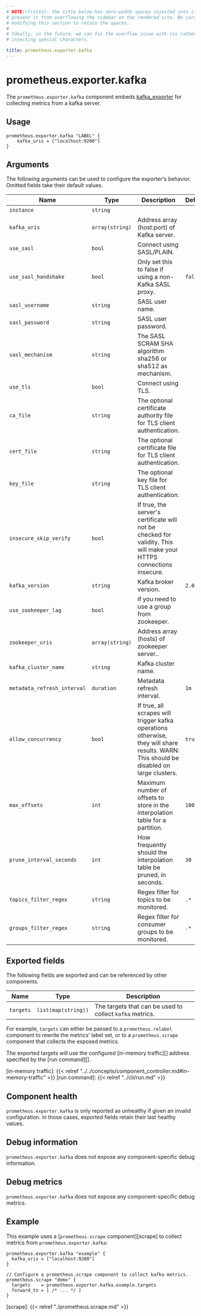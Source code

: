 ```yaml
---
# NOTE(rfratto): the title below has zero-width spaces injected into it to
# prevent it from overflowing the sidebar on the rendered site. Be careful when
# modifying this section to retain the spaces.
#
# Ideally, in the future, we can fix the overflow issue with css rather than
# injecting special characters.

title: prometheus.exporter.kafka
---
```


# prometheus.exporter.kafka
The `prometheus.exporter.kafka` component embeds
[kafka_exporter](https://github.com/davidmparrott/kafka_exporter/v2/exporter) for collecting metrics from a kafka server.

## Usage

```river
prometheus.exporter.kafka "LABEL" {
    kafka_uris = ["localhost:9200"]
}
```

## Arguments
The following arguments can be used to configure the exporter's behavior.
Omitted fields take their default values.

| Name                        | Type            | Description                                                                                                                             | Default | Required |
|-----------------------------|-----------------|-----------------------------------------------------------------------------------------------------------------------------------------|---------|----------|
| `instance`                  | `string`        |                                                                                                                                         |         | no       |
| `kafka_uris`                | `array(string)` | Address array (host:port) of Kafka server.                                                                                              |         | yes      |
| `use_sasl`                  | `bool`          | Connect using SASL/PLAIN.                                                                                                               |         | no       |
| `use_sasl_handshake`        | `bool`          | Only set this to false if using a non-Kafka SASL proxy.                                                                                 | `false` | no       |
| `sasl_username`             | `string`        | SASL user name.                                                                                                                         |         | no       |
| `sasl_password`             | `string`        | SASL user password.                                                                                                                     |         | no       |
| `sasl_mechanism`            | `string`        | The SASL SCRAM SHA algorithm sha256 or sha512 as mechanism.                                                                             |         | no       |
| `use_tls`                   | `bool`          | Connect using TLS.                                                                                                                      |         | no       |
| `ca_file`                   | `string`        | The optional certificate authority file for TLS client authentication.                                                                  |         | no       |
| `cert_file`                 | `string`        | The optional certificate file for TLS client authentication.                                                                            |         | no       |
| `key_file`                  | `string`        | The optional key file for TLS client authentication.                                                                                    |         | no       |
| `insecure_skip_verify`      | `bool`          | If true, the server's certificate will not be checked for validity. This will make your HTTPS connections insecure.                     |         | no       |
| `kafka_version`             | `string`        | Kafka broker version.                                                                                                                   | `2.0.0` | no       |
| `use_zookeeper_lag`         | `bool`          | if you need to use a group from zookeeper.                                                                                              |         | no       |
| `zookeeper_uris`            | `array(string)` | Address array (hosts) of zookeeper server..                                                                                             |         | no       |
| `kafka_cluster_name`        | `string`        | Kafka cluster name.                                                                                                                     |         | no       |
| `metadata_refresh_interval` | `duration`      | Metadata refresh interval.                                                                                                              | `1m`    | no       |
| `allow_concurrency`         | `bool`          | If true, all scrapes will trigger kafka operations otherwise, they will share results. WARN: This should be disabled on large clusters. | `true`  | no       |
| `max_offsets`               | `int`           | Maximum number of offsets to store in the interpolation table for a partition.                                                          | `1000`  | no       |
| `prune_interval_seconds`    | `int`           | How frequently should the interpolation table be pruned, in seconds.                                                                    | `30`    | no       |
| `topics_filter_regex`       | `string`        | Regex filter for topics to be monitored.                                                                                                | `.*`    | no       |
| `groups_filter_regex`       | `string`        | Regex filter for consumer groups to be monitored.                                                                                       | `.*`    | no       |

## Exported fields
The following fields are exported and can be referenced by other components.

| Name      | Type                | Description                                              |
|-----------|---------------------|----------------------------------------------------------|
| `targets` | `list(map(string))` | The targets that can be used to collect `kafka` metrics. |

For example, `targets` can either be passed to a `prometheus.relabel`
component to rewrite the metrics' label set, or to a `prometheus.scrape`
component that collects the exposed metrics.

The exported targets will use the configured [in-memory traffic][] address
specified by the [run command][].

[in-memory traffic]: {{< relref "../../concepts/component_controller.md#in-memory-traffic" >}}
[run command]: {{< relref "../cli/run.md" >}}

## Component health

`prometheus.exporter.kafka` is only reported as unhealthy if given
an invalid configuration. In those cases, exported fields retain their last
healthy values.

## Debug information

`prometheus.exporter.kafka` does not expose any component-specific
debug information.

## Debug metrics

`prometheus.exporter.kafka` does not expose any component-specific
debug metrics.

## Example

This example uses a [`prometheus.scrape` component][scrape] to collect metrics
from `prometheus.exporter.kafka`:

```river
prometheus.exporter.kafka "example" {
  kafka_uris = ["localhost:9200"]
}

// Configure a prometheus.scrape component to collect kafka metrics.
prometheus.scrape "demo" {
  targets    = prometheus.exporter.kafka.example.targets
  forward_to = [ /* ... */ ]
}
```

[scrape]: {{< relref "./prometheus.scrape.md" >}}
